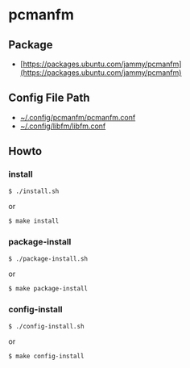 
# pcmanfm

## Package

* [https://packages.ubuntu.com/jammy/pcmanfm](https://packages.ubuntu.com/jammy/pcmanfm)


## Config File Path

* [~/.config/pcmanfm/pcmanfm.conf](config/pcmanfm/pcmanfm.conf)
* [~/.config/libfm/libfm.conf](config/libfm/libfm.conf)

## Howto


### install

``` sh
$ ./install.sh
```

or

``` sh
$ make install
```


### package-install

``` sh
$ ./package-install.sh
```

or

``` sh
$ make package-install
```


### config-install

``` sh
$ ./config-install.sh
```

or

``` sh
$ make config-install
```
